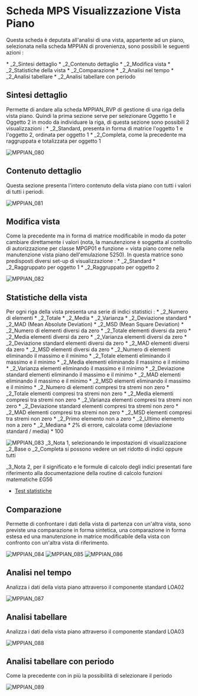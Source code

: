 # Scheda MPS Visualizzazione Vista Piano
Questa scheda è deputata all'analisi di una vista, appartente ad un piano, selezionata nella scheda MPPIAN di provenienza, sono possibili le seguenti azioni : 

 \* _2_Sintesi dettaglio
 \* _2_Contenuto dettaglio
 \* _2_Modifica vista
 \* _2_Statistiche della vista
 \* _2_Comparazione
 \* _2_Analisi nel tempo
 \* _2_Analisi tabellare
 \* _2_Analisi tabellare con periodo

## Sintesi dettaglio
Permette di andare alla scheda MPPIAN_RVP di gestione di una riga della vista piano. Quindi la prima sezione serve per selezionare Oggetto 1 e Oggetto 2 in modo da individuare la riga, di questa sezione sono possibili 2 visualizzazioni : 
 \* _2_Standard, presenta in forma di matrice l'oggetto 1 e l'oggetto 2, ordinata per oggetto 1
 \* _2_Completa, come la precedente ma raggruppata e totalizzata per oggetto 1

![MPPIAN_080](https://doc.smeup.com/immagini/MBDOC_SCH-MPPIAN_VDP/MPPIAN_080.png)
## Contenuto dettaglio
Questa sezione presenta l'intero contenuto della vista piano con tutti i valori di tutti i periodi.

![MPPIAN_081](https://doc.smeup.com/immagini/MBDOC_SCH-MPPIAN_VDP/MPPIAN_081.png)
## Modifica vista
Come la precedente ma in forma di matrice modificabile in modo da poter cambiare direttamente i valori (nota, la manutenzione è soggetta al controllo di autorizzazione per classe MPGP01 e funzione = vista piano come nella manutenzione vista piano dell'emulazione 5250).
In questa matrice sono predisposti diversi set-up di visualizzazione : 
 \* _2_Standard
 \* _2_Raggruppato per oggetto 1
 \* _2_Raggruppato per oggetto 2

![MPPIAN_082](https://doc.smeup.com/immagini/MBDOC_SCH-MPPIAN_VDP/MPPIAN_082.png)
## Statistiche della vista
Per ogni riga della vista presenta una serie di indici statistici : 
 \* _2_Numero di elementi
 \* _2_Totale
 \* _2_Media
 \* _2_Varianza
 \* _2_Deviazione standard
 \* _2_MAD (Mean Absolute Deviation)
 \* _2_MSD (Mean Square Deviation)
 \* _2_Numero di elementi diversi da zero
 \* _2_Totale elementi diversi da zero
 \* _2_Media elementi diversi da zero
 \* _2_Varianza elementi diversi da zero
 \* _2_Deviazione standard elementi diversi da zero
 \* _2_MAD elementi diversi da zero
 \* _2_MSD elementi diversi da zero
 \* _2_Numero di elementi eliminando il massimo e il minimo
 \* _2_Totale elementi eliminando il massimo e il minimo
 \* _2_Media elementi eliminando il massimo e il minimo
 \* _2_Varianza elementi eliminando il massimo e il minimo
 \* _2_Deviazione standard elementi eliminando il massimo e il minimo
 \* _2_MAD elementi eliminando il massimo e il minimo
 \* _2_MSD elementi eliminando il massimo e il minimo
 \* _2_Numero di elementi compresi tra stremi non zero
 \* _2_Totale elementi compresi tra stremi non zero
 \* _2_Media elementi compresi tra stremi non zero
 \* _2_Varianza elementi compresi tra stremi non zero
 \* _2_Deviazione standard elementi compresi tra stremi non zero
 \* _2_MAD elementi compresi tra stremi non zero
 \* _2_MSD elementi compresi tra stremi non zero
 \* _2_Primo elemento non a zero
 \* _2_Ultimo elemento non a zero
 \* _2_Mediana
 \* _2_% di errore, calcolata come (deviazione standard / media) \* 100

![MPPIAN_083](https://doc.smeup.com/immagini/MBDOC_SCH-MPPIAN_VDP/MPPIAN_083.png)
_3_Nota 1, selezionando le impostazioni di visualizzazione _2_Base o _2_Completa si possono vedere un set ridotto di indici oppure tutti

_3_Nota 2, per il significato e le formule di calcolo degli indici presentati fare riferimento alla documentazione della routine di calcolo funzioni matematiche £G56
- [Test statistiche](Sorgenti/DOC/OJ/PGM/TSTG56)

## Comparazione
Permette di confrontare i dati della vista di partenza con un'altra vista, sono previste una comparazione in forma sintetica, una comparazione in forma estesa ed una manutenzione in matrice modificabile della vista con confronto con un'altra vista di riferimento.

![MPPIAN_084](https://doc.smeup.com/immagini/MBDOC_SCH-MPPIAN_VDP/MPPIAN_084.png)
![MPPIAN_085](https://doc.smeup.com/immagini/MBDOC_SCH-MPPIAN_VDP/MPPIAN_085.png)
![MPPIAN_086](https://doc.smeup.com/immagini/MBDOC_SCH-MPPIAN_VDP/MPPIAN_086.png)
## Analisi nel tempo
Analizza i dati della vista piano attraverso il componente standard LOA02

![MPPIAN_087](https://doc.smeup.com/immagini/MBDOC_SCH-MPPIAN_VDP/MPPIAN_087.png)
## Analisi tabellare
Analizza i dati della vista piano attraverso il componente standard LOA03

![MPPIAN_088](https://doc.smeup.com/immagini/MBDOC_SCH-MPPIAN_VDP/MPPIAN_088.png)
## Analisi tabellare con periodo
Come la precedente con in più la possibilità di selezionare il periodo

![MPPIAN_089](https://doc.smeup.com/immagini/MBDOC_SCH-MPPIAN_VDP/MPPIAN_089.png)